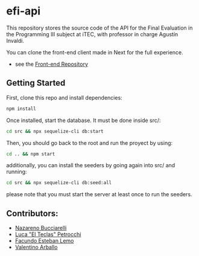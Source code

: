 # efi-api
This repository stores the source code of the API for the Final Evaluation in the Programming III subject at iTEC, with professor in charge Agustín Invaldi.

You can clone the front-end client made in Next for the full experience.
- see the [Front-end Repository](https://github.com/faculemo/efi-front)


## Getting Started

First, clone this repo and install dependencies:

```bash
npm install
```

Once installed, start the database. It must be done inside src/:
```bash
cd src && npx sequelize-cli db:start
```

Then, you should go back to the root and run the proyect by using:
```bash
cd .. && npm start
```

additionally, you can install the seeders by going again into src/ and running:
```bash
cd src && npx sequelize-cli db:seed:all
```

please note that you must start the server at least once to run the seeders.


## Contributors:
- [Nazareno Bucciarelli](https://github.com/nazabucciarelli)
- [Luca "El Teclas" Petrocchi](https://github.com/LucaPetrocchi)
- [Facundo Esteban Lemo](https://github.com/FacuLemo)
- [Valentino Arballo](https://github.com/valentinoarballo)